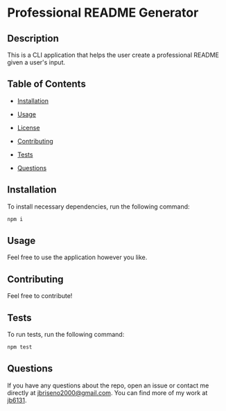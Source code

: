 # Professional README Generator
  

  ## Description

  This is a CLI application that helps the user create a professional README given a user's input.

  ## Table of Contents

  * [Installation](#installation)

  * [Usage](#usage)

  * [License](#license)

  * [Contributing](#contributing)

  * [Tests](#tests)

  * [Questions](#questions)
  
  ## Installation

  To install necessary dependencies, run the following command:

  ```bash
  npm i
  ```

  ## Usage

  Feel free to use the application however you like.

  

  ## Contributing

  Feel free to contribute!

  ## Tests

  To run tests, run the following command:

  ```bash
  npm test
  ```

  ## Questions

  If you have any questions about the repo, open an issue or contact me directly at jbriseno2000@gmail.com. You can find more of my work at [jb6131](https://github.com/jb6131/).
